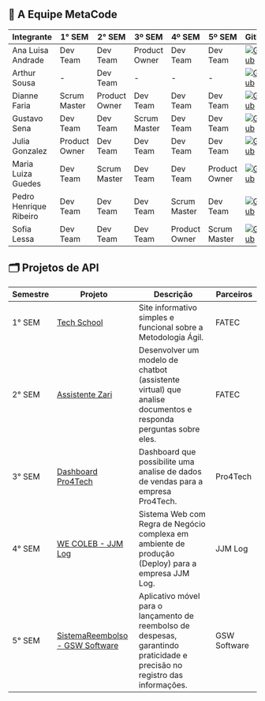 ## 👥 A Equipe MetaCode


| Integrante | 1° SEM | 2° SEM | 3º SEM | 4º SEM | 5º SEM | GitHub | LinkedIn |
|---|---|---|---|---|---|---|---|
| Ana Luisa Andrade | Dev Team | Dev Team | Product Owner | Dev Team | Dev Team | [![GitHub](https://img.shields.io/badge/GitHub-111217?style=flat-square&logo=github&logoColor=white)](https://github.com/LuisaAndrade28) | [![Linkedin](https://img.shields.io/badge/Linkedin-blue?style=flat-square&logo=Linkedin&logoColor=white)](https://www.linkedin.com/in/ana-luisa-andrade-4a695526b) |
| Arthur Sousa | - | Dev Team | - | - | - | [![GitHub](https://img.shields.io/badge/GitHub-111217?style=flat-square&logo=github&logoColor=white)](https://github.com/Meowo2) | [![Linkedin](https://img.shields.io/badge/Linkedin-blue?style=flat-square&logo=Linkedin&logoColor=white)](https://www.linkedin.com/in/arthur-sousa-silva/) |
| Dianne Faria | Scrum Master | Product Owner | Dev Team | Dev Team | Dev Team | [![GitHub](https://img.shields.io/badge/GitHub-111217?style=flat-square&logo=github&logoColor=white)](https://github.com/DianneFaria) | [![Linkedin](https://img.shields.io/badge/Linkedin-blue?style=flat-square&logo=Linkedin&logoColor=white)](https://www.linkedin.com/in/dianne-faria-de-brito-099b3015b) |
| Gustavo Sena | Dev Team | Dev Team | Scrum Master | Dev Team | Dev Team | [![GitHub](https://img.shields.io/badge/GitHub-111217?style=flat-square&logo=github&logoColor=white)](https://github.com/gustavosenamp) | [![Linkedin](https://img.shields.io/badge/Linkedin-blue?style=flat-square&logo=Linkedin&logoColor=white)](https://www.linkedin.com/in/gustavo-sena-577045232) |
| Julia Gonzalez | Product Owner | Dev Team | Dev Team | Dev Team | Dev Team | [![GitHub](https://img.shields.io/badge/GitHub-111217?style=flat-square&logo=github&logoColor=white)](https://github.com/juliagonzalezmoreira) | [![Linkedin](https://img.shields.io/badge/Linkedin-blue?style=flat-square&logo=Linkedin&logoColor=white)](http://linkedin.com/in/julia-gonzalez-moreira) |
| Maria Luiza Guedes | Dev Team | Scrum Master | Dev Team | Dev Team | Product Owner | [![GitHub](https://img.shields.io/badge/GitHub-111217?style=flat-square&logo=github&logoColor=white)](https://github.com/mluizaguedes) | [![Linkedin](https://img.shields.io/badge/Linkedin-blue?style=flat-square&logo=Linkedin&logoColor=white)](https://www.linkedin.com/in/maria-luiza-a141b123b) |
| Pedro Henrique Ribeiro | Dev Team | Dev Team | Dev Team | Scrum Master | Dev Team | [![GitHub](https://img.shields.io/badge/GitHub-111217?style=flat-square&logo=github&logoColor=white)](https://github.com/pedrohenribeiro) | [![Linkedin](https://img.shields.io/badge/Linkedin-blue?style=flat-square&logo=Linkedin&logoColor=white)](https://www.linkedin.com/in/pedrohenribeiro1/) |
| Sofia Lessa | Dev Team | Dev Team | Dev Team | Product Owner | Scrum Master | [![GitHub](https://img.shields.io/badge/GitHub-111217?style=flat-square&logo=github&logoColor=white)](https://github.com/sofialessaa) | [![Linkedin](https://img.shields.io/badge/Linkedin-blue?style=flat-square&logo=Linkedin&logoColor=white)](https://www.linkedin.com/in/sofiamatoslessa/) |

## 🗂️ Projetos de API

| Semestre | Projeto | Descrição | Parceiros |
|---|---|---|---|
| 1° SEM | [Tech School](https://github.com/juliagonzalezmoreira/Projeto-de-API-1-Semestre/tree/main) | Site informativo simples e funcional sobre a Metodologia Ágil. | FATEC |
| 2° SEM | [Assistente Zari](https://github.com/Equipe-Meta-Code/Zari-documentation) | Desenvolver um modelo de chatbot (assistente virtual) que analise documentos e responda perguntas sobre eles. | FATEC |
| 3° SEM | [Dashboard Pro4Tech](https://github.com/Equipe-Meta-Code/Dashboard-Pro4Tech) | Dashboard que possibilite uma analise de dados de vendas para a empresa Pro4Tech. | Pro4Tech |
| 4° SEM | [WE COLEB - JJM Log](https://github.com/Equipe-Meta-Code/WE-COLEB-JJM-Log) | Sistema Web com Regra de Negócio complexa em ambiente de produção (Deploy) para a empresa JJM Log. | JJM Log |
| 5° SEM | [SistemaReembolso - GSW Software](https://github.com/Equipe-Meta-Code/SistemaReembolso-GSW-Software) | Aplicativo móvel para o lançamento de reembolso de despesas, garantindo praticidade e precisão no registro das informações. | GSW Software |
